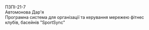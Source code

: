 ПЗПІ-21-7  
Автомонова Дар'я  
Програмна система для організації та керування мережею фітнес клубів, басейнів "SportSync"  
